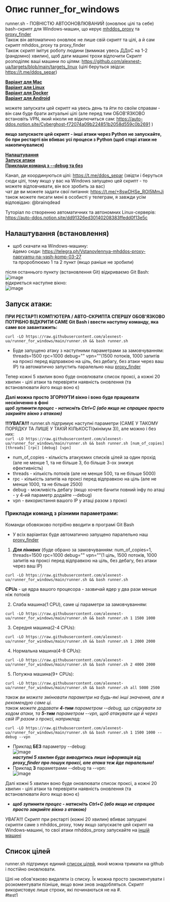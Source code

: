 # Опис runner_for_windows

runner.sh - ПОВНІСТЮ АВТООНОВЛЮВАНИЙ (оновлює цілі та себе) bash-скрипт для Windows-машин, що керує [mhddos_proxy](https://github.com/porthole-ascend-cinnamon/mhddos_proxy) та [proxy_finder](https://github.com/porthole-ascend-cinnamon/proxy_finder)  
Також він автоматично оновлює не лише свій скрипт та цілі, а й сам скрипт mhddos_proxy та proxy_finder  
Також скрипт імітує роботу людини (вимикає увесь ДДоС на 1-2 (рандомно) хвилин), щоб дати машині трохи відпочити
Скрипт розподіляє ваші машини по цілям: https://github.com/alexnest-ua/targets/blob/main/targets_linux (цілі беруться звідси: https://t.me/ddos_separ)  
  
[**Варіант для Mac**](https://github.com/alexnest-ua/auto_mhddos_mac)  
[**Варіант для Linux**](https://github.com/alexnest-ua/auto_mhddos_alexnest/tree/main)  
[**Варіант для Docker**](https://github.com/alexnest-ua/auto_mhddos_alexnest/tree/docker)   
[**Варіант для Android**](https://telegra.ph/mhddos-proxy-for-Android-with-Termux-03-31)   
  
  
можете запускати цей скрипт на увесь день та йти по своїм справам - він сам буде брати актуальні цілі (але перед тим ОБОВ'ЯЗКОВО встановіть VPN, який ніколи не відключиться сам: https://auto-ddos.notion.site/Cyberghost-f72074a09b224851b2058d559c0b2691 )  

**якщо запускаєте цей скрипт - інші атаки через Python не запускайте, бо при рестарті він вбиває усі процеси з Python (щоб старі атаки не накопичувалися)**
  
[**Налаштування**](#%D0%BD%D0%B0%D0%BB%D0%B0%D1%88%D1%82%D1%83%D0%B2%D0%B0%D0%BD%D0%BD%D1%8F-%D0%B2%D1%81%D1%82%D0%B0%D0%BD%D0%BE%D0%B2%D0%BB%D0%B5%D0%BD%D0%BD%D1%8F)  
[**Запуск атаки**](#%D0%B7%D0%B0%D0%BF%D1%83%D1%81%D0%BA-%D0%B0%D1%82%D0%B0%D0%BA%D0%B8)  
[**Приклади команд з --debug та без**](#%D0%BF%D1%80%D0%B8%D0%BA%D0%BB%D0%B0%D0%B4%D0%B8-%D0%BA%D0%BE%D0%BC%D0%B0%D0%BD%D0%B4-%D0%B7-%D1%80%D1%96%D0%B7%D0%BD%D0%B8%D0%BC%D0%B8-%D0%BF%D0%B0%D1%80%D0%B0%D0%BC%D0%B5%D1%82%D1%80%D0%B0%D0%BC%D0%B8)  



  
Канал, де координуються цілі: https://t.me/ddos_separ (звідти і беруться сюди цілі, тому якщо у вас на Windows запущено цей скрипт - то можете відповчивати, він все зробить за вас)  
чат де ви можете задати свої питання: https://t.me/+8swDHSe_ROI5MmJi  
також можете писати мені в особисті у телеграм, я завжди усім відповідаю: @brainqdead
  
Туторіал по створенню автоматичних та автономних Linux-серверів: https://auto-ddos.notion.site/dd91326ed30140208383ffedd0f13e5c  

## Налаштування (встановлення)
  
* щоб скачати на Windows-машину:  
йдемо сюди: https://telegra.ph/Vstanovlennya-mhddos-proxy-napryamu-na-vash-komp-03-27  
та пророблюємо 1 та 2 пункт (якщо раніше не зробили)  

після останнього пункту (встановлення Git) відкриваємо Git Bash:  
![image](https://user-images.githubusercontent.com/74729549/163037827-88e246e2-2187-4768-a7a1-4afec1d78e83.png)  
відкриється наступне вікно:  
![image](https://user-images.githubusercontent.com/74729549/163038391-896d66ef-ceeb-42b4-aa92-53b68abb59f1.png)


## Запуск атаки:  
**ПРИ РЕСТАРТІ КОМП'ЮТЕРА / АВТО-СКРИПТА СПЕРШУ ОБОВ'ЯЗКОВО ПОТРІБНО ВІДКРИТИ САМЕ Git Bash і ввести наступну команду, яка саме все завантажить:**
```shell
curl -LO https://raw.githubusercontent.com/alexnest-ua/runner_for_windows/main/runner.sh && bash runner.sh
```
* Буде запущено атаку з наступними параметрами за замовчуванням: threads=1500 rpc=1000 debug="" vpn=""(1500 потоків, 1000 запитів на проксі перед відправкою на ціль, без дебагу, без атаки через ваш ІР) та автоматично запустить паралельно наш [proxy_finder](https://github.com/porthole-ascend-cinnamon/proxy_finder)  

Тепер кожні 5 хвилин воно буде оновлювати список проксі, а кожні 20 хвилин - цілі атаки та перевіряти наявність оновлення (та встановлювати його якщо воно є)  

**Далі можна просто ЗГОРНУТИ вікно і воно буде працювати нескінченно в фоні**  
***щоб зупинити процес - натисніть Ctrl+C (або якщо не спрацює просто закрийте вікно з атакою)***  

**!!!УВАГА!!!** runner.sh підтримує наступні параметри (САМЕ У ТАКОМУ ПОРЯДКУ ТА ЛИШЕ У ТАКІЙ КІЛЬКОСТІ(мінімум 3)), але можно і без них:  
`curl -LO https://raw.githubusercontent.com/alexnest-ua/runner_for_windows/main/runner.sh && bash runner.sh [num_of_copies] [threads] [rpc] [debug] [vpn]`  
- num_of_copies - кількість атакуємих списків цілей за один прохід (але не менше 1, та не більше 3, бо більше 3-ох знижує ефективність)
- threads - кількість потоків (але не менше 500, та не більше 5000)
- rpc - кількість запитів на проксі перед відправкою на ціль (але не менше 1000, та не більше 2500)
- debug - можливість дебагу (якщо хочете бачити повний інфу по атаці - у 4-ий параметр додайте --debug)
- vpn - використання вашого ІР у атаці разом з проксі
  
### Приклади команд з різними параметрами:
  
Команди обовязково потрібно вводити в програмі Git Bash  
  
* У всіх варіантах буде автоматично запущено паралельно наш [proxy_finder](https://github.com/porthole-ascend-cinnamon/proxy_finder)  
  
1. ***Для лінивих*** (буде обрано за замовчуванням: num_of_copies=1, threads=1500 rpc=1000 debug="" vpn=""(1 ціль, 1500 потоків, 1000 запитів на проксі перед відправкою на ціль, без дебагу, без атаки через ваш ІР)
```shell
curl -LO https://raw.githubusercontent.com/alexnest-ua/runner_for_windows/main/runner.sh && bash runner.sh
```
  
**CPUs** - це ядра вашого процесора - зазвичай ядер у два рази менше ніж потоків 
  
2. Слаба машина(1 CPU), саме ці параметри за замовчуванням:
```shell
curl -LO https://raw.githubusercontent.com/alexnest-ua/runner_for_windows/main/runner.sh && bash runner.sh 1 1500 1000
```

3. Середня машина(2-4 CPUs):
```shell
curl -LO https://raw.githubusercontent.com/alexnest-ua/runner_for_windows/main/runner.sh && bash runner.sh 1 2000 2000
```

4. Нормальна машина(4-8 CPUs):
```shell
curl -LO https://raw.githubusercontent.com/alexnest-ua/runner_for_windows/main/runner.sh && bash runner.sh 2 4000 2000
```

5. Потужна машина(9+ CPUs):
```shell
curl -LO https://raw.githubusercontent.com/alexnest-ua/runner_for_windows/main/runner.sh && bash runner.sh all 5000 2500
```

  
*також ви можете змінювати параметри на будь-які інші значення, але я рекомендую саме ці.*  
*також можете додавати **4-тим** параметром --debug, що слідкувати за ходом атаки, та **5-тим** параметром --vpn, щоб атакувати ще й через свій ІР разом з проксі, наприклад:*  
```shell
curl -LO https://raw.githubusercontent.com/alexnest-ua/runner_for_windows/main/runner.sh && bash runner.sh 1 1500 1000 --debug --vpn
```
  
* Приклад **БЕЗ** параметру --debug:  
![image](https://user-images.githubusercontent.com/74729549/168058965-1116eb6a-6fc4-45d5-b2a8-eb7f5529ab87.png)  
***наступні 5 хвилин буде виводитись лише інформація від proxy_finder про пошук проксі, але атака теж йде паралельно!***  
* Приклад **З** параметрами --debug та --vpn:  
![image](https://user-images.githubusercontent.com/74729549/168068441-0be60ba6-49c7-41de-a89c-c50410a50fef.png)  
  
  
  
Далі кожні 5 хвилин воно буде оновлювати список проксі, а кожні 20 хвилин - цілі атаки та перевіряти наявність оновлення (та встановлювати його якщо воно є)  
  
  

* ***щоб зупинити процес - натисніть Ctrl+C (або якщо не спрацює просто закрийте вікно з атакою)***    

УВАГА!!! Скрипт при рестарті (кожні 20 хвилин) вбиває запущені скрипти саме з mhddos_proxy, тому якщо запускаєте цей скрипт на Windows-машині, то свої атаки mhddos_proxy запускайте на [іншій машині](https://auto-ddos.notion.site/dd91326ed30140208383ffedd0f13e5c)


## Список цілей  

  
runner.sh підтримує единий [список цілей](https://raw.githubusercontent.com/alexnest-ua/targets/main/targets_linux), який можна тримати на github і постійно оновлювати.  
  
  
  
Цілі не обов'язково видаляти із списку. Їх можна просто закоментувати і розкоментувати пізніше, якщо вони знов знадобляться. Скрипт використовує лише строки, які починаються не на #.  
#test1
